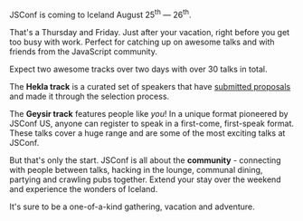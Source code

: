 JSConf is coming to Iceland August 25<sup>th</sup> — 26<sup>th</sup>.

That's a Thursday and Friday. Just after your vacation, right before you get too busy with work. Perfect for catching up on awesome talks and with friends from the JavaScript community.

Expect two awesome tracks over two days with over 30 talks in total.

The **Hekla track** is a curated set of speakers that have [submitted proposals](/speakers) and made it through the selection process.

The **Geysir track** features people like *you*! In a unique format pioneered by JSConf US, anyone can register to speak in a first-come, first-speak format. These talks cover a huge range and are some of the most exciting talks at JSConf.

But that's only the start. JSConf is all about the **community** - connecting with people between talks, hacking in the lounge, communal dining, partying and crawling pubs together. Extend your stay over the weekend and experience the wonders of Iceland.

It's sure to be a one-of-a-kind gathering, vacation and adventure.
